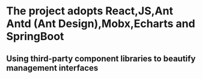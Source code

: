 # The project adopts React,JS,Ant Antd (Ant Design),Mobx,Echarts and SpringBoot
## Using third-party component libraries to beautify management interfaces
